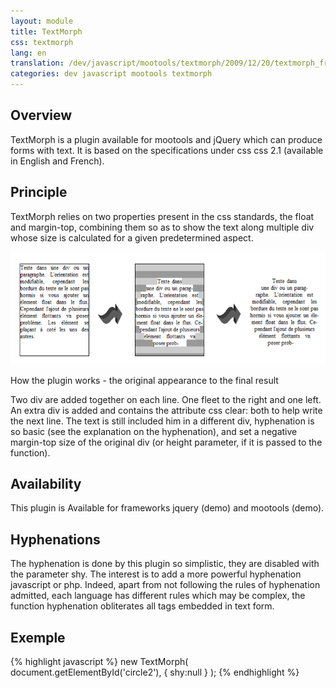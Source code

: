 ```yaml
---
layout: module
title: TextMorph
css: textmorph
lang: en
translation: /dev/javascript/mootools/textmorph/2009/12/20/textmorph_fr
categories: dev javascript mootools textmorph
---
```


Overview
--------

TextMorph is a plugin available for mootools and jQuery which can produce forms with text. It is based on the specifications under css css 2.1 (available in English and French).

Principle
---------

TextMorph relies on two properties present in the css standards, the float and margin-top, combining them so as to show the text along multiple div whose size is calculated for a given predetermined aspect.

![Schema](/docs/images/textmorph_schema1.png "Schema")

<div class="legende">
How the plugin works - the original appearance to the final result
</div>

Two div are added together on each line. One fleet to the right and one left. An extra div is added and contains the attribute css clear: both to help write the next line. The text is still included him in a different div, hyphenation is so basic (see the explanation on the hyphenation), and set a negative margin-top size of the original div (or height parameter, if it is passed to the function).

Availability
------------

This plugin is Available for frameworks jquery (demo) and mootools (demo).

Hyphenations
------------

The hyphenation is done by this plugin so simplistic, they are disabled with the parameter shy. The interest is to add a more powerful hyphenation javascript or php. Indeed, apart from not following the rules of hyphenation admitted, each language has different rules which may be complex, the function hyphenation obliterates all tags embedded in text form.

Exemple
-------
{% highlight javascript %}
new TextMorph(
	document.getElementById('circle2'),
	{
		shy:null
	}
);
{% endhighlight %}
